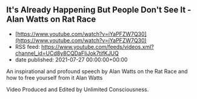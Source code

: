## It's Already Happening But People Don't See It - Alan Watts on Rat Race
 - [https://www.youtube.com/watch?v=iYaPFZW7Q30](https://www.youtube.com/watch?v=iYaPFZW7Q30)
 - RSS feed: https://www.youtube.com/feeds/videos.xml?channel_id=UCd8y8CQDaFIiJok7tifKJUQ
 - date published: 2021-07-27 00:00:00+00:00

An inspirational and profound speech by Alan Watts on the Rat Race and how to free yourself from it Alan Watts

Video Produced and Edited by Unlimited Consciousness.

